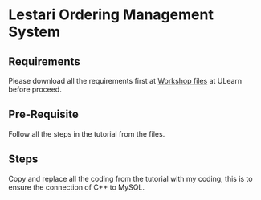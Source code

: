 # Lestari Ordering Management System



## Requirements

Please download all the requirements first at [Workshop files](https://ulearn.utem.edu.my/sem2201920/mod/folder/view.php?id=56778) at ULearn before proceed.

## Pre-Requisite

Follow all the steps in the tutorial from the files. 

## Steps

Copy and replace all the coding from the tutorial with my coding, this is to ensure the connection of C++ to MySQL.
